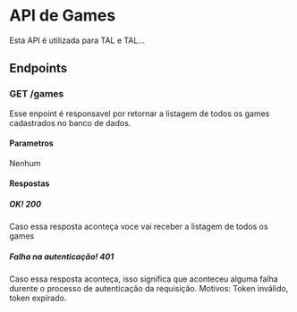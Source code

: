 # API de Games
Esta API é utilizada para TAL e TAL...
## Endpoints
### GET /games
Esse enpoint é responsavel por retornar a listagem de todos os games cadastrados no banco de dados.
#### Parametros
Nenhum
#### Respostas
##### OK! 200
Caso essa resposta aconteça voce vai receber a listagem de todos os games
##### Falha na autenticação! 401
Caso essa resposta aconteça, isso significa que aconteceu alguma falha durente o processo de autenticação da requisição. Motivos: Token inválido, token expirado.
